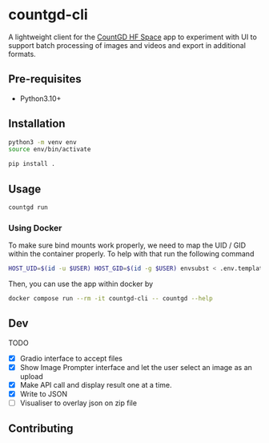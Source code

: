 # countgd-cli

A lightweight client for the [CountGD HF Space](https://huggingface.co/spaces/nikigoli/countgd) app to experiment with UI to support batch processing of images and videos and export in additional formats.

## Pre-requisites

- Python3.10+

## Installation
```bash
python3 -m venv env
source env/bin/activate

pip install .
```

## Usage

```bash
countgd run
```

### Using Docker
To make sure bind mounts work properly, we need to map the UID / GID within the container properly. To help with that run the following command
```bash
HOST_UID=$(id -u $USER) HOST_GID=$(id -g $USER) envsubst < .env.template > .env
```

Then, you can use the app within docker by
```bash
docker compose run --rm -it countgd-cli -- countgd --help
```

## Dev

TODO
- [x] Gradio interface to accept files
- [x] Show Image Prompter interface and let the user select an image as an upload
- [x] Make API call and display result one at a time.
- [x] Write to JSON
- [ ] Visualiser to overlay json on zip file

## Contributing
